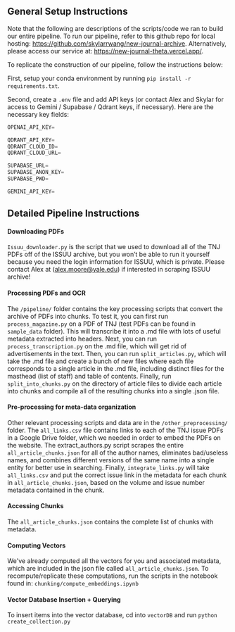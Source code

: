 ## General Setup Instructions
Note that the following are descriptions of the scripts/code we ran to build our entire pipeline. To run our pipeline, refer to this github repo for local hosting: https://github.com/skylarrwang/new-journal-archive. Alternatively, please access our service at: https://new-journal-theta.vercel.app/.

To replicate the construction of our pipeline, follow the instructions below:

First, setup your conda environment by running `pip install -r requirements.txt`.

Second, create a `.env` file and add API keys (or contact Alex and Skylar for access to Gemini / Supabase / Qdrant keys, if necessary). Here are the necessary key fields:

```Python
OPENAI_API_KEY=

QDRANT_API_KEY=
QDRANT_CLOUD_ID=
QDRANT_CLOUD_URL=

SUPABASE_URL=
SUPABASE_ANON_KEY=
SUPABASE_PWD=

GEMINI_API_KEY=
```
## Detailed Pipeline Instructions
#### Downloading PDFs
`Issuu_downloader.py` is the script that we used to download all of the TNJ PDFs off of the ISSUU archive, but you won’t be able to run it yourself because you need the login information for ISSUU, which is private. Please contact Alex at (alex.moore@yale.edu) if interested in scraping ISSUU archive!

#### Processing PDFs and OCR
The `/pipeline/` folder contains the key processing scripts that convert the archive of PDFs into chunks. To test it, you can first run `process_magazine.py` on a PDF of TNJ (test PDFs can be found in `sample_data` folder). This will transcribe it into a .md file with lots of useful metadata extracted into headers. Next, you can run `process_transcription.py` on the .md file, which will get rid of advertisements in the text. Then, you can run `split_articles.py`, which will take the .md file and create a bunch of new files where each file corresponds to a single article in the .md file, including distinct files for the masthead (list of staff) and table of contents. Finally, run `split_into_chunks.py` on the directory of article files to divide each article into chunks and compile all of the resulting chunks into a single .json file. 

#### Pre-processing for meta-data organization
Other relevant processing scripts and data are in the `/other_preprocessing/` folder. The `all_links.csv` file contains links to each of the TNJ issue PDFs in a Google Drive folder, which we needed in order to embed the PDFs on the website. The extract_authors.py script scrapes the entire `all_article_chunks.json` for all of the author names, eliminates bad/useless names, and combines different versions of the same name into a single entity for better use in searching. Finally, `integrate_links.py` will take `all_links.csv` and put the correct issue link in the metadata for each chunk in `all_article_chunks.json`, based on the volume and issue number metadata contained in the chunk.

#### Accessing Chunks
The `all_article_chunks.json` contains the complete list of chunks with metadata.

#### Computing Vectors
We've already computed all the vectors for you and associated metadata, which are included in the json file called `all_article_chunks.json`. To recompute/replicate these computations, run the scripts in the notebook found in: `chunking/compute_embeddings.ipynb`

#### Vector Database Insertion + Querying
To insert items into the vector database, cd into `vectorDB` and run `python create_collection.py`
